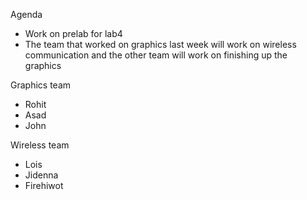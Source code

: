Agenda
  * Work on  prelab for lab4
  * The team that worked on graphics last week will work on wireless communication and the other team will work on finishing 
    up the graphics
    
  Graphics team
   * Rohit
   * Asad
   * John
   
   Wireless team
   * Lois
   * Jidenna
   * Firehiwot
   
